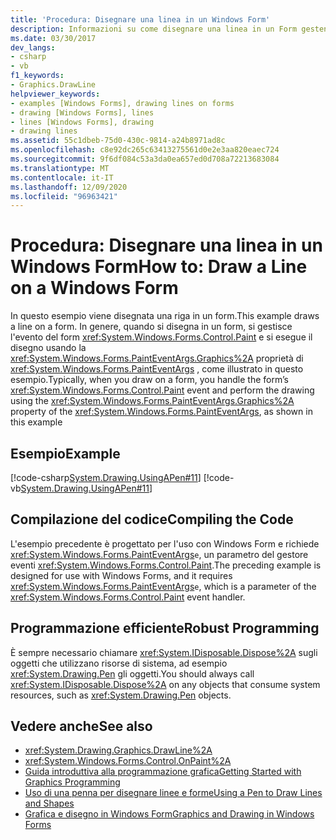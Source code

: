 ```yaml
---
title: 'Procedura: Disegnare una linea in un Windows Form'
description: Informazioni su come disegnare una linea in un Form gestendo l'evento Paint, quindi eseguire il disegno usando la proprietà graphics di PaintEventArgs.
ms.date: 03/30/2017
dev_langs:
- csharp
- vb
f1_keywords:
- Graphics.DrawLine
helpviewer_keywords:
- examples [Windows Forms], drawing lines on forms
- drawing [Windows Forms], lines
- lines [Windows Forms], drawing
- drawing lines
ms.assetid: 55c1dbeb-75d0-430c-9814-a24b8971ad8c
ms.openlocfilehash: c8e92dc265c63413275561d0e2e3aa820eaec724
ms.sourcegitcommit: 9f6df084c53a3da0ea657ed0d708a72213683084
ms.translationtype: MT
ms.contentlocale: it-IT
ms.lasthandoff: 12/09/2020
ms.locfileid: "96963421"
---
```

# <a name="how-to-draw-a-line-on-a-windows-form"></a><span data-ttu-id="5ae0d-103">Procedura: Disegnare una linea in un Windows Form</span><span class="sxs-lookup"><span data-stu-id="5ae0d-103">How to: Draw a Line on a Windows Form</span></span>
<span data-ttu-id="5ae0d-104">In questo esempio viene disegnata una riga in un form.</span><span class="sxs-lookup"><span data-stu-id="5ae0d-104">This example draws a line on a form.</span></span> <span data-ttu-id="5ae0d-105">In genere, quando si disegna in un form, si gestisce l'evento del form  <xref:System.Windows.Forms.Control.Paint> e si esegue il disegno usando la <xref:System.Windows.Forms.PaintEventArgs.Graphics%2A> proprietà di <xref:System.Windows.Forms.PaintEventArgs> , come illustrato in questo esempio.</span><span class="sxs-lookup"><span data-stu-id="5ae0d-105">Typically, when you draw on a form, you handle the form’s  <xref:System.Windows.Forms.Control.Paint> event and perform the drawing using the <xref:System.Windows.Forms.PaintEventArgs.Graphics%2A> property of the <xref:System.Windows.Forms.PaintEventArgs>, as shown in this example</span></span>  
  
## <a name="example"></a><span data-ttu-id="5ae0d-106">Esempio</span><span class="sxs-lookup"><span data-stu-id="5ae0d-106">Example</span></span>  
 [!code-csharp[System.Drawing.UsingAPen#11](~/samples/snippets/csharp/VS_Snippets_Winforms/System.Drawing.UsingAPen/CS/Class1.cs#11)]
 [!code-vb[System.Drawing.UsingAPen#11](~/samples/snippets/visualbasic/VS_Snippets_Winforms/System.Drawing.UsingAPen/VB/Class1.vb#11)]  
  
## <a name="compiling-the-code"></a><span data-ttu-id="5ae0d-107">Compilazione del codice</span><span class="sxs-lookup"><span data-stu-id="5ae0d-107">Compiling the Code</span></span>  
 <span data-ttu-id="5ae0d-108">L'esempio precedente è progettato per l'uso con Windows Form e richiede <xref:System.Windows.Forms.PaintEventArgs>`e`, un parametro del gestore eventi <xref:System.Windows.Forms.Control.Paint>.</span><span class="sxs-lookup"><span data-stu-id="5ae0d-108">The preceding example is designed for use with Windows Forms, and it requires <xref:System.Windows.Forms.PaintEventArgs>`e`, which is a parameter of the <xref:System.Windows.Forms.Control.Paint> event handler.</span></span>  
  
## <a name="robust-programming"></a><span data-ttu-id="5ae0d-109">Programmazione efficiente</span><span class="sxs-lookup"><span data-stu-id="5ae0d-109">Robust Programming</span></span>  
 <span data-ttu-id="5ae0d-110">È sempre necessario chiamare <xref:System.IDisposable.Dispose%2A> sugli oggetti che utilizzano risorse di sistema, ad esempio <xref:System.Drawing.Pen> gli oggetti.</span><span class="sxs-lookup"><span data-stu-id="5ae0d-110">You should always call <xref:System.IDisposable.Dispose%2A> on any objects that consume system resources, such as <xref:System.Drawing.Pen> objects.</span></span>  
  
## <a name="see-also"></a><span data-ttu-id="5ae0d-111">Vedere anche</span><span class="sxs-lookup"><span data-stu-id="5ae0d-111">See also</span></span>

- <xref:System.Drawing.Graphics.DrawLine%2A>
- <xref:System.Windows.Forms.Control.OnPaint%2A>
- [<span data-ttu-id="5ae0d-112">Guida introduttiva alla programmazione grafica</span><span class="sxs-lookup"><span data-stu-id="5ae0d-112">Getting Started with Graphics Programming</span></span>](getting-started-with-graphics-programming.md)
- [<span data-ttu-id="5ae0d-113">Uso di una penna per disegnare linee e forme</span><span class="sxs-lookup"><span data-stu-id="5ae0d-113">Using a Pen to Draw Lines and Shapes</span></span>](using-a-pen-to-draw-lines-and-shapes.md)
- [<span data-ttu-id="5ae0d-114">Grafica e disegno in Windows Form</span><span class="sxs-lookup"><span data-stu-id="5ae0d-114">Graphics and Drawing in Windows Forms</span></span>](graphics-and-drawing-in-windows-forms.md)
